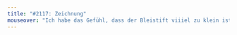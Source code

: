 ```yaml
---
title: "#2117: Zeichnung"
mouseover: "Ich habe das Gefühl, dass der Bleistift viiiel zu klein ist."
---
```


